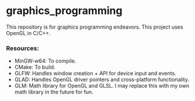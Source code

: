 # graphics\_programming
This repository is for graphics programming endeavors. This project uses OpenGL in C/C++.

### Resources:
- MinGW-w64: To compile.
- CMake: To build.
- GLFW: Handles window creation + API for device input and events.
- GLAD: Handles OpenGL driver pointers and cross-platform functionality.
- GLM: Math library for OpenGL and GLSL. I may replace this with my own math library in the future for fun.
